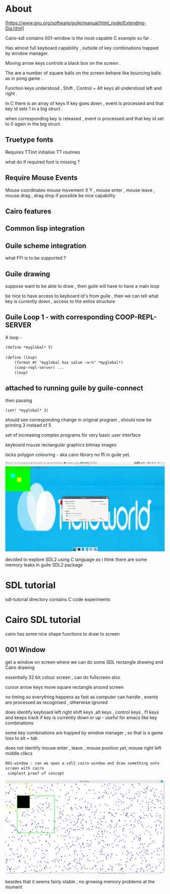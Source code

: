 # About

[https://www.gnu.org/software/guile/manual/html_node/Extending-Dia.html]


Cairo-sdl contains 001-window is the most capable C example so far . 

Has almost full keyboard capability , outside of key combinations trapped by window manager.

Moving arrow keys controls a black box on the screen .

The are a number of square balls on the screen behave like bouncing balls as in pong game . 

Function keys understood , Shift , Control + Alt keys all understood left and right . 

In C there is an array of keys if key goes down , event is processed and that key id sets 1 in a big struct . 

when corresponding key is released , event is processed and that key id set to 0 again in the big struct.

## Truetype fonts 

Requires TTInit initialise TT routines 

what do if required font is missing ?


## Require Mouse Events 

Mouse coordinates mouse movement X Y , mouse enter , mouse leave , mouse drag , drag drop if possible be nice capability

## Cairo features

## Common lisp integration

## Guile scheme integration 

what FFI is to be supported ? 

## Guile drawing 

suppose want to be able to draw , then guile will have to have a main loop

be nice to have access to keyboard id's from guile , then we can tell what key is currently down , access to the 
entire structure 

## Guile Loop 1  - with corresponding COOP-REPL-SERVER

A loop - 

```
(define *myglobal* 5)

(define (loop)
	(format #t "myglobal has value ~a~%" *myglobal*)
	(coop-repl-server) ... 
	(loop)
```

## attached to running guile by guile-connect

then passing 

```
(set! *myglobal* 3)
```

should see corresponding change in original program , should now be printing 3 instead of 5 


set of increasing complex programs for very basic user interface

keyboard
mouse
rectangular graphics
bitmap images

lacks polygon colouring - aka cairo library no ffi in guile yet.

![Alt text](guile-sdl-tutorial/images/Screenshot_2024-04-07_00-35-52.png?raw=true "after 12 steps can end up with something on screen")


decided to explore SDL2 using C language as i think there are some memory leaks in guile SDL2 package

# SDL tutorial

sdl-tutorial directory contains C code experiments

# Cairo SDL tutorial

cairo has some nice shape functions to draw to screen 

## 001 Window

get a window on screen where we can do some SDL rectangle drawing and Cairo drawing 

essentially 32 bit colour screen , can do fullscreen also

cursor arrow keys move square rectangle around screen 

no timing so everything happens as fast as computer can handle , 
events are processed as recognised , otherwise ignored

does identify keyboard left right shift keys ,alt keys , control keys , f1 keys 
and keeps track if key is currently down or up - useful for emacs like key combinations

some key combinations are trapped by window manager , so that is a game loss to alt + tab

does not identify mouse enter , leave , mouse position yet, mouse right left middle clikcs

```
001-window : can we open a sdl2 cairo window and draw something onto screen with cairo 
 simplest proof of concept
```

![screenshot](cairo-sdl-tutorial/001-window/window-2025-09-28_22-32.png)

besides that it seems fairly stable , no growing memory problems at the moment





